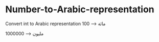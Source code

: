 # Number-to-Arabic-representation

Convert int to Arabic representation 
100 --> مائة


1000000 --> مليون
